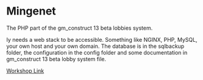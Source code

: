 # Mingenet 

The PHP part of the gm_construct 13 beta lobbies system.

Iy needs a web stack to be accessible. Something like NGINX, PHP, MySQL, your own host and your own domain. The database is in the sqlbackup folder, the configuration in the config folder and some documentation in gm_construct 13 beta lobby system file.

[Workshop Link](https://steamcommunity.com/sharedfiles/filedetails/?id=2553727051)

